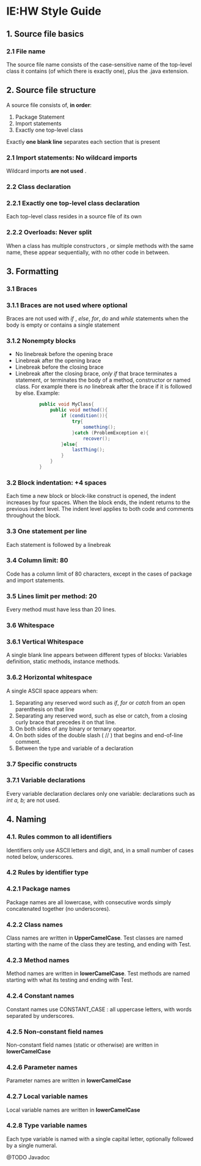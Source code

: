 # IE:HW Style Guide

## 1. Source file basics
###		2.1 File name
The source file name consists of the case-sensitive name of the top-level class it contains 
(of which there is exactly one), plus the .java extension.
## 2. Source file structure
A source file consists of, __in order__:
1. Package Statement
2. Import statements
3. Exactly one top-level class

Exactly __one blank line__ separates each section that is present
###		2.1 Import statements: No wildcard imports
Wildcard imports __are not used__ .
###		2.2 Class declaration
###			2.2.1 Exactly one top-level class declaration
Each top-level class resides in a source file of its own
###			2.2.2 Overloads: Never split
When a class has multiple constructors , or simple methods with the same name, 
these appear sequentially, with no other code in between.
##	3. Formatting
###		3.1 Braces
###			3.1.1 Braces are not used where optional
Braces are not used with _if_ , _else_, _for_, _do_ and _while_ statements
when the body is empty or contains a single statement
###			3.1.2 Nonempty blocks
* No linebreak before the opening brace
* Linebreak after the opening brace
* Linebreak before the closing brace
* Linebreak after the closing brace, _only if_ that brace terminates a statement,
or terminates the body of a method, constructor or named class. For example
there is _no_ linebreak after the brace if it is followed by else.
Example:
```java
			public void MyClass{
				public void method(){
					if (condition()){
						try{
							something();
						}catch (ProblemException e){
							recover();
					}else{
						lastThing();
					}
				}
			}
```
###		3.2 Block indentation: +4 spaces
Each time a new block or block-like construct is opened, the indent increases by four spaces.
When the block ends, the indent returns to the previous indent level. The indent level applies
to both code and comments throughout the block.
###		3.3 One statement per line
Each statement is followed by a linebreak
###		3.4 Column limit: 80
Code has a column limit of 80 characters, except in the cases of package and import statements.
###		3.5 Lines limit per method: 20
Every method must have less than 20 lines.
###		3.6 Whitespace
###			3.6.1 Vertical Whitespace
A single blank line appears between different types of blocks: 
Variables definition, static methods, instance methods.
###			3.6.2 Horizontal whitespace
A single ASCII space appears when:
1. Separating any reserved word such as _if_, _for_ or _catch_
	from an open parenthesis on that line
2. Separating any reserved word, such as else or catch, 
	from a closing curly brace that precedes it on that line.
3. On both sides of any binary or ternary opeartor.
4. On both sides of the double slash ( // ) that begins and end-of-line comment.
5. Between the type and variable of a declaration
###		3.7 Specific constructs
###			3.7.1 Variable declarations
Every variable declaration declares only one variable: declarations such as _int a, b;_ are not used.
##	4. Naming
###		4.1. Rules common to all identifiers
Identifiers only use ASCII letters and digit, and, in a small number of cases noted below, underscores.
###		4.2 Rules by identifier type
###			4.2.1 Package names
Package names are all lowercase, with consecutive words simply concatenated together (no underscores).
###			4.2.2 Class names
Class names are written in **UpperCamelCase**. Test classes are named starting with the name of the
class they are testing, and ending with Test.
###			4.2.3 Method names
Method names are written in **lowerCamelCase**. Test methods are named starting with what its testing and ending with Test. 
###			4.2.4 Constant names
Constant names use CONSTANT_CASE : all uppercase letters, with words separated by underscores.
###			4.2.5 Non-constant field names
Non-constant field names (static or otherwise) are written in **lowerCamelCase**
###			4.2.6 Parameter names
Parameter names are written in **lowerCamelCase**
###			4.2.7 Local variable names
Local variable names are written in **lowerCamelCase**
###			4.2.8 Type variable names
Each type variable is named with a single capital letter, optionally followed by a single numeral.
				
@TODO Javadoc
				
		
